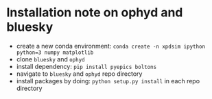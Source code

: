# Installation note on ophyd and bluesky
  - create a new conda environment: `conda create -n xpdsim ipython python=3 numpy matplotlib`
  - clone `bluesky` and `ophyd`
  - install dependency: `pip install pyepics boltons`
  - navigate to `bluesky` and `ophyd` repo directory
  - install packages by doing: `python setup.py install` in each repo directory
  
